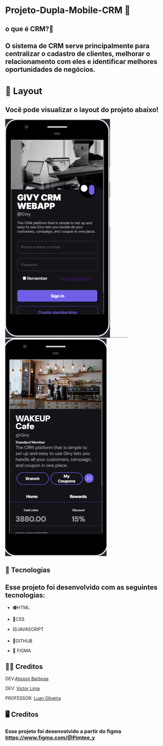 #  Projeto-Dupla-Mobile-CRM 📲

## o que é CRM?🤔

## O sistema de CRM serve principalmente para centralizar o cadastro de clientes, melhorar o relacionamento com eles e identificar melhores oportunidades de negócios.




# 🎨 Layout

## Você pode visualizar o layout do projeto abaixo!

![](./assets/img/print2.png)..............![](./assets/img/print.png)

## 🔎 Tecnologias

## Esse projeto foi desenvolvido com as seguintes tecnologias:

- 🟠HTML 
 
- 🔷CSS

- 🟨JAVASCRIPT

- 🔻GITHUB

-  📌 FIGMA

## 🧑‍💻 Creditos

DEV:[Alisson Barbosa](https://github.com/Alysson-b)

DEV: [Victor Lima](https://github.com/t1viktor)

PROFESSOR: [Luan Oliveira](https://www.linkedin.com/in/luanpdd/)

## 🖥️ Creditos 

### Esse projeto foi desenvolvido a partir do figma https://www.figma.com/@Pimtee_y

